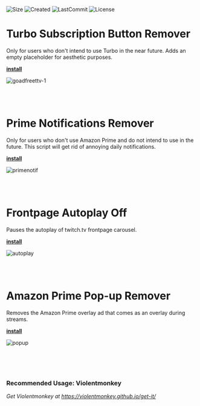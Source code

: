 ![Size](https://img.shields.io/github/repo-size/mirbyte/TwitchTV-Userscripts?color=6034b2&label=Size)
![Created](https://badges.pufler.dev/created/mirbyte/TwitchTV-Userscripts?color=6034b2)
![LastCommit](https://img.shields.io/github/last-commit/mirbyte/TwitchTV-Userscripts?color=6034b2&label=Updated)
![License](https://img.shields.io/github/license/mirbyte/TwitchTV-Userscripts?color=6034b2)

<!-- [![Visits](https://badges.pufler.dev/visits/mirbyte/TwitchTV-Userscripts?color=purple)](https://badges.pufler.dev) -->

# Turbo Subscription Button Remover
Only for users who don't intend to use Turbo in the near future. Adds an empty placeholder for aesthetic purposes.

**[install](https://update.greasyfork.org/scripts/524848/Turbo%20Subscription%20Button%20Remover.user.js)**

![goadfreettv-1](https://github.com/user-attachments/assets/f06c5747-8b7c-4143-895e-e52530a9d170)


<br>
<br>


# Prime Notifications Remover
Only for users who don't use Amazon Prime and do not intend to use in the future. This script will get rid of annoying daily notifications.

**[install]()**

![primenotif](https://github.com/user-attachments/assets/2bdddb21-d18a-4bdb-ad22-8f8097bf4f0c)


<br>
<br>


# Frontpage Autoplay Off
Pauses the autoplay of twitch.tv frontpage carousel.

**[install](https://update.greasyfork.org/scripts/524847/Twitchtv%20Frontpage%20Autoplay%20Off.user.js)**

![autoplay](https://github.com/mirbyte/Violentmonkey-Twitch-Scripts/assets/83219244/cb2d4dde-66d2-4c46-a762-8c151c986881)


<br>
<br>


# Amazon Prime Pop-up Remover
Removes the Amazon Prime overlay ad that comes as an overlay during streams.

**[install](https://update.greasyfork.org/scripts/524846/Twitchtv%20Prime%20Pop-up%20Remover.user.js)**

![popup](https://github.com/mirbyte/Violentmonkey-Twitch-Scripts/assets/83219244/121494f7-6a7f-447b-845e-498eb62ceb8a)


<br>
<br>
<br>


### Recommended Usage: Violentmonkey
_Get Violentmonkey at https://violentmonkey.github.io/get-it/_

<br>
<br>

